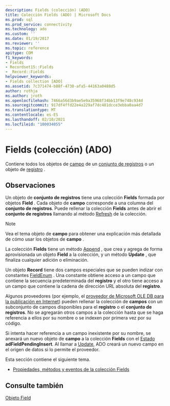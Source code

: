 ```yaml
---
description: Fields (colección) (ADO)
title: Colección Fields (ADO) | Microsoft Docs
ms.prod: sql
ms.prod_service: connectivity
ms.technology: ado
ms.custom: ''
ms.date: 01/19/2017
ms.reviewer: ''
ms.topic: reference
apitype: COM
f1_keywords:
- Fields
- Recordset15::Fields
- _Record::Fields
helpviewer_keywords:
- Fields collection [ADO]
ms.assetid: 7c371474-b88f-4730-afa5-44163a0488d5
author: rothja
ms.author: jroth
ms.openlocfilehash: 7466a56d3b9ae5e9a35968f34bb13f9e748c934d
ms.sourcegitcommit: 917df4ffd22e4a229af7dc481dcce3ebba0aa4d7
ms.translationtype: MT
ms.contentlocale: es-ES
ms.lasthandoff: 02/10/2021
ms.locfileid: "100034055"
---
```

# <a name="fields-collection-ado"></a>Fields (colección) (ADO)
Contiene todos los objetos de [campo](./field-object.md) de un [conjunto de registros](./recordset-object-ado.md) o un objeto de [registro](./record-object-ado.md) .  
  
## <a name="remarks"></a>Observaciones  
 Un objeto de **conjunto de registros** tiene una colección **Fields** formada por objetos **Field** . Cada objeto de **campo** corresponde a una columna del **conjunto de registros**. Puede rellenar la colección **Fields** antes de abrir el **conjunto de registros** llamando al método [Refresh](./refresh-method-ado.md) de la colección.  
  
> [!NOTE]
>  Vea el tema objeto de **campo** para obtener una explicación más detallada de cómo usar los objetos de **campo** .  
  
 La colección **Fields** tiene un método [Append](./append-method-ado.md) , que crea y agrega de forma aprovisionada un objeto **Field** a la colección, y un método **Update** , que finaliza cualquier adición o eliminación.  
  
 Un objeto **Record** tiene dos campos especiales que se pueden indizar con constantes [FieldEnum](./fieldenum.md) . Una constante obtiene acceso a un campo que contiene la secuencia predeterminada del **registro** y el otro tiene acceso a un campo que contiene la cadena de dirección URL absoluta del **registro**.  
  
 Algunos proveedores (por ejemplo, el [proveedor de Microsoft OLE DB para la publicación en Internet](../../guide/appendixes/microsoft-ole-db-provider-for-internet-publishing.md)) pueden rellenar la colección de **campos** con un subconjunto de campos disponibles para el **registro** o el **conjunto de registros**. No se agregarán otros campos a la colección hasta que se haga referencia a ellos por su nombre o se indexen por primera vez por su código.  
  
 Si intenta hacer referencia a un campo inexistente por su nombre, se anexará un nuevo objeto de **campo** a la colección **Fields** con el [Estado](./status-property-ado-field.md) **adFieldPendingInsert**. Al llamar a [Update](./update-method.md), ADO creará un nuevo campo en el origen de datos si lo permite el proveedor.  
  
 Esta sección contiene el siguiente tema.  
  
-   [Propiedades, métodos y eventos de la colección Fields](./fields-collection-properties-methods-and-events.md)  
  
## <a name="see-also"></a>Consulte también  
 [Objeto Field](./field-object.md)